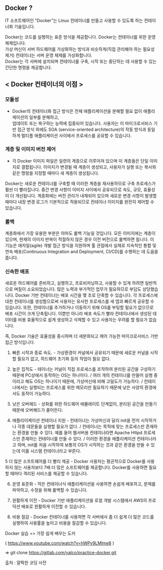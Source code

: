 ## Docker ?

IT 소프트웨어인 "Docker”는 Linux 컨테이너를 만들고 사용할 수 있도록 하는 컨테이너화 기술입니다.

Docker는 코드를 실행하는 표준 방식을 제공합니다. Docker는 컨테이너를 위한 운영 체제입니다.  
가상 머신이 서버 하드웨어를 가상화하는 방식과 비슷하게(직접 관리해야 하는 필요성 제거) 컨테이너는 서버 운영 체제를 가상화합니다.  
Docker는 각 서버에 설치되며 컨테이너를 구축, 시작 또는 중단하는 데 사용할 수 있는 간단한 명령을 제공합니다.
## < Docker 컨테이너의 이점 > 
### 모듈성
- Docker의 컨테이너화 접근 방식은 전체 애플리케이션을 분해할 필요 없이 애플리케이션의 일부를 분해하고,  
업데이트 또는 복구하는 능력에 집중되어 있습니다. 사용자는 이 마이크로서비스 기반 접근 방식 외에도 SOA  (service-oriented architecture)의
작동 방식과 동일하게 멀티플 애플리케이션 사이에서 프로세스를 공유할 수 있습니다.
### 계층 및 이미지 버전 제어
- 각 Docker 이미지 파일은 일련의 계층으로 이루어져 있으며 이 계층들은 단일 이미지로 결합됩니다. 이미지가 변경될 때 계층이 생성되고, 사용자가 실행 또는 복사와 같은 명령을 지정할 때마다 새 계층이 생성됩니다.

Docker는 새로운 컨테이너를 구축할 때 이러한 계층을 재사용하므로 구축 프로세스가 훨씬 더 빨라집니다. 중간 변경 사항이 이미지 사이에서 공유되므로 속도, 규모, 효율성이 더 개선됩니다. 계층화에는 버전 관리가 내재되어 있으며 새로운 변경 사항이 발생할 때마다 내장 변경 로그가 기본적으로 적용되므로 컨테이너 이미지를 완전히 제어할 수 있습니다.

### 롤백
계층화에서 가장 유용한 부분은 아마도 롤백 기능일 것입니다. 모든 이미지에는 계층이 있으며, 현재의 이미지 반복이 적절하지 않은 경우 이전 버전으로 롤백하면 됩니다. 이 기능은 애자일(agile) 개발 접근 방식을 지원하며 툴 관점에서 실제로 지속적인 통합 및 연속 배포(Continuous Integration and Deployment, CI/CD)를 수행하는 데 도움을 줍니다.

### 신속한 배포
새로운 하드웨어를 준비하고, 실행하고, 프로비저닝하고, 사용할 수 있게 하려면 일반적으로 며칠이 소요되었습니다. 많은 노력과 부가적인 업무가 필요하므로 부담도 상당했습니다. Docker 기반 컨테이너는 배포 시간을 몇 초로 단축할 수 있습니다. 각 프로세스에 대한 컨테이너를 생성함으로써 사용자는 유사한 프로세스를 새 앱과 빠르게 공유할 수 있습니다. 또한, 컨테이너를 추가하거나 이동하기 위해 OS를 부팅할 필요가 없으므로 배포 시간이 크게 단축됩니다. 이뿐만 아니라 배포 속도가 빨라 컨테이너에서 생성된 데이터를 비용 효율적으로 쉽게 생성하고 삭제할 수 있고 사용자는 우려를 할 필요가 없습니다.

즉, Docker 기술은 효율성을 중시하며 더 세분화되고 제어 가능한 마이크로서비스 기반 접근 방식입니다.


1. 빠른 시작과 종료 속도. - 가상환경이 커널에서 공유되기 때문에 새로운 커널을 시작할 필요가 없고, 하드웨어 초기화 등의 작업이 필요 없다.

2. 높은 집적도 - 테이너는 커널이 직접 프로세스를 조작하여 분리된 공간을 구성하기 때문에 PC상에서 동작하는 OS는 하나이다. / 여러 개의 컨테이너를 만들어 실행 중이라고 해도 OS는 하나이기 때문에, 가상머신에 비해 고밀도가 가능하다. / 컨테이너에서는 실행되는 프로세스를 위한 메모리만 필요하기 때문에 낮은 사양의 환경에서도 동작이 가능하다.

3. 낮은 오버헤드 - 상화를 위한 하드웨어 에뮬레이트 단계없이, 분리된 공간을 만들기 때문에 오버해드가 줄어든다.
4. 애플리이케이션 컨테이너 지원 -  컨테이너는 가상머신과 달리 init을 먼저 시작하거나 각종 데몬들을 실행할 필요가 없다. /  컨테이너는 목적에 맞는 프로세스만 존재하는 환경을 만들 수 있다. 예를 들어 웹서버용 컨테이너라면 Apache Httpd 프로세스만 존재하는 컨테이너를 만들 수 있다. /  이러한 환경을 애플리케이션 컨테이너라고 하며, init를 처음 시작하여 보통의 OS가 시작하는 것과 같은 환경을 만들 수 있는데 이를 시스템 컨테이너라고 부른다.

5 더 많은 소프트웨어를 더 빨리 제공 - Docker 사용자는 평균적으로 Docker를 사용하지 않는 사용자보다 7배 더 많은 소프트웨어를 제공합니다. Docker를 사용하면 필요할 때마다 격리된 서비스를 제공할 수 있습니다.

6. 운영 표준화 - 작은 컨테이너식 애플리케이션을 사용하면 손쉽게 배포하고, 문제를 파악하고, 수정을 위해 롤백할 수 있습니다.

7. 원활하게 이전 - Docker 기반 애플리케이션을 로컬 개발 시스템에서 AWS의 프로덕션 배포로 원활하게 이전할 수 있습니다.

8. 비용 절감 - Docker 컨테이너를 사용하면 각 서버에서 좀 더 쉽게 더 많은 코드를 실행하여 사용률을 높이고 비용을 절감할 수 있습니다.

Docker 실습
=> 가장 쉽게 배우는 도커

( https://www.youtube.com/watch?v=hWPv9LMlme8 )

=> git clone https://gitlab.com/yalco/practice-docker.git 

출처 : 얄팍한 코딩 사전